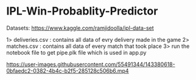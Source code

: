 # IPL-Win-Probablity-Predictor
Datasets: https://www.kaggle.com/ramjidoolla/ipl-data-set

1> deliveries.csv : contains all data of evry delivery made in the game
2> matches.csv : contains all data of every match that took place
3> run the notebook file to get pipe.plk file which is used in app.py 

https://user-images.githubusercontent.com/55491344/143380618-0bfaedc2-0382-4b4c-b2f5-285128c506b6.mp4

